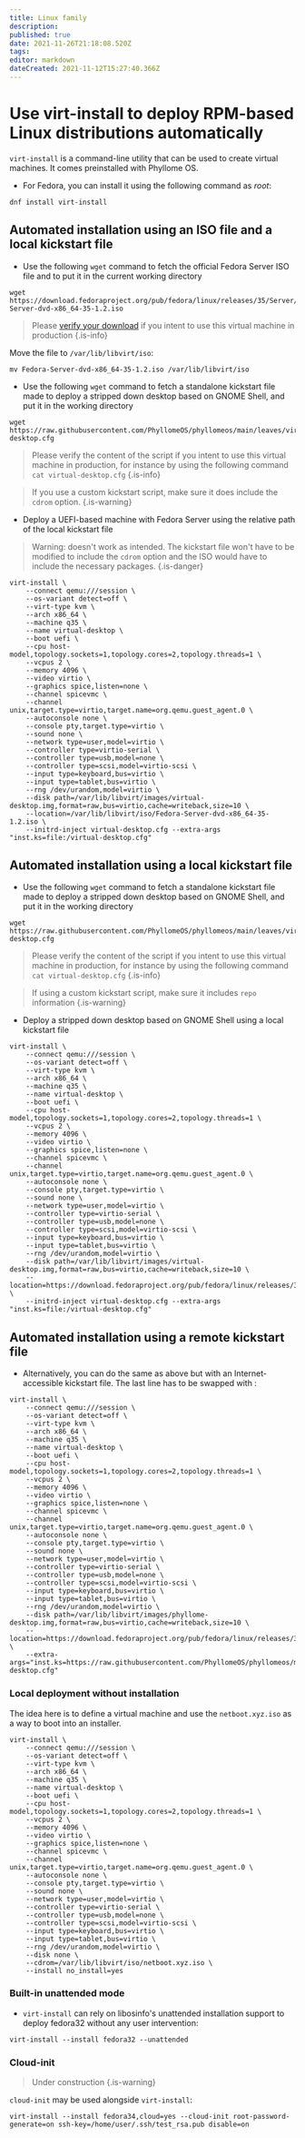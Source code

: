 ```yaml
---
title: Linux family
description: 
published: true
date: 2021-11-26T21:18:08.520Z
tags: 
editor: markdown
dateCreated: 2021-11-12T15:27:40.366Z
---
```


# Use virt-install to deploy RPM-based Linux distributions automatically

`virt-install` is a command-line utility that can be used to create virtual machines. It comes preinstalled with Phyllome OS. 

* For Fedora, you can install it using the following command as *root*:

```
dnf install virt-install
```

## Automated installation using an ISO file and a local kickstart file

* Use the following `wget` command to fetch the official Fedora Server ISO file and to put it in the current working directory

```
wget https://download.fedoraproject.org/pub/fedora/linux/releases/35/Server/x86_64/iso/Fedora-Server-dvd-x86_64-35-1.2.iso
```
> Please [verify your download](https://getfedora.org/en/security/) if you intent to use this virtual machine in production
{.is-info}

Move the file to `/var/lib/libvirt/iso`:
```
mv Fedora-Server-dvd-x86_64-35-1.2.iso /var/lib/libvirt/iso
``` 
* Use the following `wget` command to fetch a standalone kickstart file made to deploy a stripped down desktop based on GNOME Shell, and put it in the working directory

```
wget https://raw.githubusercontent.com/PhyllomeOS/phyllomeos/main/leaves/virtual-desktop.cfg
```

> Please verify the content of the script if you intent to use this virtual machine in production, for instance by using the following command `cat virtual-desktop.cfg`
{.is-info}

> If you use a custom kickstart script, make sure it does include the `cdrom` option.
{.is-warning}

* Deploy a UEFI-based machine with Fedora Server using the relative path of the local kickstart file

> Warning: doesn't work as intended. The kickstart file won't have to be modified to include the `cdrom` option and the ISO would have to include the necessary packages. 
{.is-danger}

```
virt-install \
    --connect qemu:///session \
    --os-variant detect=off \
    --virt-type kvm \
    --arch x86_64 \
    --machine q35 \
    --name virtual-desktop \
    --boot uefi \
    --cpu host-model,topology.sockets=1,topology.cores=2,topology.threads=1 \
    --vcpus 2 \
    --memory 4096 \
    --video virtio \
    --graphics spice,listen=none \
    --channel spicevmc \
    --channel unix,target.type=virtio,target.name=org.qemu.guest_agent.0 \
    --autoconsole none \
    --console pty,target.type=virtio \
    --sound none \
    --network type=user,model=virtio \
    --controller type=virtio-serial \
    --controller type=usb,model=none \
    --controller type=scsi,model=virtio-scsi \
    --input type=keyboard,bus=virtio \
    --input type=tablet,bus=virtio \
    --rng /dev/urandom,model=virtio \
    --disk path=/var/lib/libvirt/images/virtual-desktop.img,format=raw,bus=virtio,cache=writeback,size=10 \
    --location=/var/lib/libvirt/iso/Fedora-Server-dvd-x86_64-35-1.2.iso \
    --initrd-inject virtual-desktop.cfg --extra-args "inst.ks=file:/virtual-desktop.cfg"
```
## Automated installation using a local kickstart file 

* Use the following `wget` command to fetch a standalone kickstart file made to deploy a stripped down desktop based on GNOME Shell, and put it in the working directory

```
wget https://raw.githubusercontent.com/PhyllomeOS/phyllomeos/main/leaves/virtual-desktop.cfg
```

> Please verify the content of the script if you intent to use this virtual machine in production, for instance by using the following command `cat virtual-desktop.cfg`
{.is-info}

> If using a custom kickstart script, make sure it includes `repo` information
{.is-warning}

* Deploy a stripped down desktop based on GNOME Shell using a local kickstart file

```
virt-install \
    --connect qemu:///session \
    --os-variant detect=off \
    --virt-type kvm \
    --arch x86_64 \
    --machine q35 \
    --name virtual-desktop \
    --boot uefi \
    --cpu host-model,topology.sockets=1,topology.cores=2,topology.threads=1 \
    --vcpus 2 \
    --memory 4096 \
    --video virtio \
    --graphics spice,listen=none \
    --channel spicevmc \
    --channel unix,target.type=virtio,target.name=org.qemu.guest_agent.0 \
    --autoconsole none \
    --console pty,target.type=virtio \
    --sound none \
    --network type=user,model=virtio \
    --controller type=virtio-serial \
    --controller type=usb,model=none \
    --controller type=scsi,model=virtio-scsi \
    --input type=keyboard,bus=virtio \
    --input type=tablet,bus=virtio \
    --rng /dev/urandom,model=virtio \
    --disk path=/var/lib/libvirt/images/virtual-desktop.img,format=raw,bus=virtio,cache=writeback,size=10 \
    --location=https://download.fedoraproject.org/pub/fedora/linux/releases/35/Everything/x86_64/os/ \
    --initrd-inject virtual-desktop.cfg --extra-args "inst.ks=file:/virtual-desktop.cfg"
```

## Automated installation using a remote kickstart file 

* Alternatively, you can do the same as above but with an Internet-accessible kickstart file. The last line has to be swapped with : 

``` 
virt-install \
    --connect qemu:///session \
    --os-variant detect=off \
    --virt-type kvm \
    --arch x86_64 \
    --machine q35 \
    --name virtual-desktop \
    --boot uefi \
    --cpu host-model,topology.sockets=1,topology.cores=2,topology.threads=1 \
    --vcpus 2 \
    --memory 4096 \
    --video virtio \
    --graphics spice,listen=none \
    --channel spicevmc \
    --channel unix,target.type=virtio,target.name=org.qemu.guest_agent.0 \
    --autoconsole none \
    --console pty,target.type=virtio \
    --sound none \
    --network type=user,model=virtio \
    --controller type=virtio-serial \
    --controller type=usb,model=none \
    --controller type=scsi,model=virtio-scsi \
    --input type=keyboard,bus=virtio \
    --input type=tablet,bus=virtio \
    --rng /dev/urandom,model=virtio \
    --disk path=/var/lib/libvirt/images/phyllome-desktop.img,format=raw,bus=virtio,cache=writeback,size=10 \
    --location=https://download.fedoraproject.org/pub/fedora/linux/releases/35/Everything/x86_64/os/ \
    --extra-args="inst.ks=https://raw.githubusercontent.com/PhyllomeOS/phyllomeos/main/leaves/virtual-desktop.cfg"
```

### Local deployment without installation

The idea here is to define a virtual machine and use the `netboot.xyz.iso` as a way to boot into an installer. 

```
virt-install \
    --connect qemu:///session \
    --os-variant detect=off \
    --virt-type kvm \
    --arch x86_64 \
    --machine q35 \
    --name virtual-desktop \
    --boot uefi \
    --cpu host-model,topology.sockets=1,topology.cores=2,topology.threads=1 \
    --vcpus 2 \
    --memory 4096 \
    --video virtio \
    --graphics spice,listen=none \
    --channel spicevmc \
    --channel unix,target.type=virtio,target.name=org.qemu.guest_agent.0 \
    --autoconsole none \
    --console pty,target.type=virtio \
    --sound none \
    --network type=user,model=virtio \
    --controller type=virtio-serial \
    --controller type=usb,model=none \
    --controller type=scsi,model=virtio-scsi \
    --input type=keyboard,bus=virtio \
    --input type=tablet,bus=virtio \
    --rng /dev/urandom,model=virtio \
    --disk none \
    --cdrom=/var/lib/libvirt/iso/netboot.xyz.iso \
    --install no_install=yes
```

### Built-in unattended mode

* `virt-install` can rely on libosinfo's unattended installation support to deploy fedora32 without any user intervention:

`virt-install --install fedora32 --unattended`

### Cloud-init

> Under construction
{.is-warning}

`cloud-init` may be used alongside `virt-install`:

`virt-install --install fedora34,cloud=yes --cloud-init root-password-generate=on ssh-key=/home/user/.ssh/test_rsa.pub disable=on`